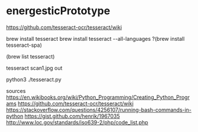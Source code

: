 # energesticPrototype


https://github.com/tesseract-ocr/tesseract/wiki

brew install tesseract
brew install tesseract --all-languages
?(brew install tesseract-spa)

(brew list tesseract)

tesseract scan1.jpg out

python3 ./tesseract.py

sources
https://en.wikibooks.org/wiki/Python_Programming/Creating_Python_Programs
https://github.com/tesseract-ocr/tesseract/wiki
https://stackoverflow.com/questions/4256107/running-bash-commands-in-python
https://gist.github.com/henrik/1967035
http://www.loc.gov/standards/iso639-2/php/code_list.php



